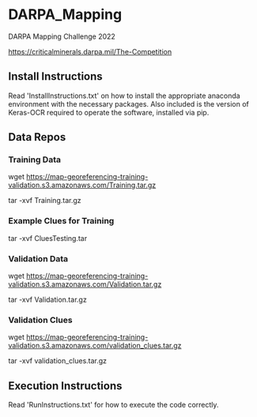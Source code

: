 # DARPA_Mapping
DARPA Mapping Challenge 2022

https://criticalminerals.darpa.mil/The-Competition

## Install Instructions
Read 'InstallInstructions.txt' on how to install the appropriate anaconda environment with the necessary packages.
Also included is the version of Keras-OCR required to operate the software, installed via pip. 

## Data Repos
### Training Data
wget https://map-georeferencing-training-validation.s3.amazonaws.com/Training.tar.gz

tar -xvf Training.tar.gz

### Example Clues for Training
tar -xvf CluesTesting.tar

### Validation Data
wget https://map-georeferencing-training-validation.s3.amazonaws.com/Validation.tar.gz

tar -xvf Validation.tar.gz
### Validation Clues
wget https://map-georeferencing-training-validation.s3.amazonaws.com/validation_clues.tar.gz

tar -xvf validation_clues.tar.gz


## Execution Instructions
Read 'RunInstructions.txt' for how to execute the code correctly.
